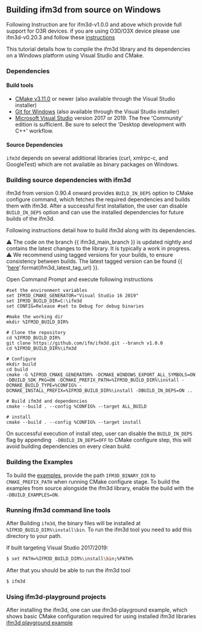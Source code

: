 
## Building ifm3d from source on Windows

Following Instruction are for ifm3d-v1.0.0 and above which provide full support for O3R devices. if you are using O3D/O3X device please use ifm3d-v0.20.3
and follow these [instructions](https://github.com/ifm/ifm3d/blob/legacy/doc/windows.md)

This tutorial details how to compile the ifm3d library and its dependencies on
a Windows platform using Visual Studio and CMake.

### Dependencies

#### Build tools

* [CMake v3.11.0](http://www.cmake.org) or newer (also available through the
Visual Studio installer)
* [Git for Windows](https://gitforwindows.org) (also available through the
Visual Studio installer)
* [Microsoft Visual Studio](https://www.visualstudio.com)
version 2017 or 2019. The free 'Community' edition is sufficient. Be
sure to select the 'Desktop development with C++' workflow.

#### Source Dependencies

`ifm3d` depends on several additional libraries (curl, xmlrpc-c, and
GoogleTest) which are not available as binary packages on Windows.

### Building source dependencies with ifm3d

ifm3d from version 0.90.4 onward provides ```BUILD_IN_DEPS``` option to CMake configure command,
which fetches the required dependencies and builds them with ifm3d. After a successful first installation, the
user can disable `BUILD_IN_DEPS` option and can use the installed dependencies for future builds of the ifm3d.

Following instructions detail how to build ifm3d along with its dependencies.

⚠ The code on the branch {{ ifm3d_main_branch }} is updated nightly and contains the latest changes to the library. It is typically a work in progress.   
⚠ We recommend using tagged versions for your builds, to ensure consistency between builds. The latest tagged version can be found {{ '[here]({})'.format(ifm3d_latest_tag_url) }}.

Open Command Prompt and execute following instructions

```
#set the environment variables
set IFM3D_CMAKE_GENERATOR="Visual Studio 16 2019"
set IFM3D_BUILD_DIR=C:\ifm3d
set CONFIG=Release #set to Debug for debug binaries

#make the working dir
mkdir %IFM3D_BUILD_DIR%

# Clone the repository
cd %IFM3D_BUILD_DIR%
git clone https://github.com/ifm/ifm3d.git --branch v1.0.0
cd %IFM3D_BUILD_DIR%\ifm3d

# Configure
mkdir build
cd build
cmake -G %IFM3D_CMAKE_GENERATOR% -DCMAKE_WINDOWS_EXPORT_ALL_SYMBOLS=ON -DBUILD_SDK_PKG=ON -DCMAKE_PREFIX_PATH=%IFM3D_BUILD_DIR%\install -DCMAKE_BUILD_TYPE=%CONFIG% -DCMAKE_INSTALL_PREFIX=%IFM3D_BUILD_DIR%\install -DBUILD_IN_DEPS=ON ..

# Build ifm3d and dependencies
cmake --build . --config %CONFIG% --target ALL_BUILD

# install
cmake --build . --config %CONFIG% --target install
```
On successful execution of install step, user can disable the `BUILD_IN_DEPS` flag by appending
``` -DBUILD_IN_DEPS=OFF``` to CMake configure step, this will avoid building dependencies on every clean build.

### Building the Examples

To build the [examples](https://ifm3d.com/sphinx-doc/build/html/ifm3d/doc/sphinx/content/examples/index.html), provide the path `IFM3D_BINARY_DIR` to `CMAKE_PREFIX_PATH` when running CMake configure stage. 
To build the examples from source alongside the ifm3d library, enable the build with the `-DBUILD_EXAMPLES=ON`.

### Running ifm3d command line tools
After Building `ifm3d`, the binary files will be installed at
``%IFM3D_BUILD_DIR%\install\bin``. To run the ifm3d tool you need to add this
directory to your path.

If built targeting Visual Studio 2017/2019:
```bash
$ set PATH=%IFM3D_BUILD_DIR%\install\bin;%PATH%
```

After that you should be able to run the ifm3d tool
```bash 
$ ifm3d
```

### Using ifm3d-playground projects

After installing the ifm3d, one can use ifm3d-playground example, which shows basic CMake configuration required for using 
installed ifm3d libraries [ifm3d playground example](https://github.com/ifm/ifm3d/tree/main/examples/o3r/ifm3d_playground)